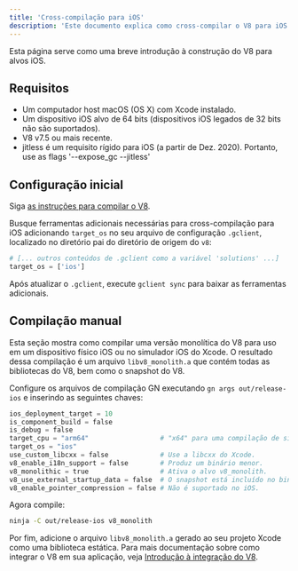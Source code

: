 ```yaml
---
title: 'Cross-compilação para iOS'
description: 'Este documento explica como cross-compilar o V8 para iOS.'
---
```

Esta página serve como uma breve introdução à construção do V8 para alvos iOS.

## Requisitos

- Um computador host macOS (OS X) com Xcode instalado.
- Um dispositivo iOS alvo de 64 bits (dispositivos iOS legados de 32 bits não são suportados).
- V8 v7.5 ou mais recente.
- jitless é um requisito rígido para iOS (a partir de Dez. 2020). Portanto, use as flags '--expose_gc --jitless'

## Configuração inicial

Siga [as instruções para compilar o V8](/docs/build).

Busque ferramentas adicionais necessárias para cross-compilação para iOS adicionando `target_os` no seu arquivo de configuração `.gclient`, localizado no diretório pai do diretório de origem do `v8`:

```python
# [... outros conteúdos de .gclient como a variável 'solutions' ...]
target_os = ['ios']
```

Após atualizar o `.gclient`, execute `gclient sync` para baixar as ferramentas adicionais.

## Compilação manual

Esta seção mostra como compilar uma versão monolítica do V8 para uso em um dispositivo físico iOS ou no simulador iOS do Xcode. O resultado dessa compilação é um arquivo `libv8_monolith.a` que contém todas as bibliotecas do V8, bem como o snapshot do V8.

Configure os arquivos de compilação GN executando `gn args out/release-ios` e inserindo as seguintes chaves:

```python
ios_deployment_target = 10
is_component_build = false
is_debug = false
target_cpu = "arm64"                  # "x64" para uma compilação de simulador.
target_os = "ios"
use_custom_libcxx = false             # Use a libcxx do Xcode.
v8_enable_i18n_support = false        # Produz um binário menor.
v8_monolithic = true                  # Ativa o alvo v8_monolith.
v8_use_external_startup_data = false  # O snapshot está incluído no binário.
v8_enable_pointer_compression = false # Não é suportado no iOS.
```

Agora compile:

```bash
ninja -C out/release-ios v8_monolith
```

Por fim, adicione o arquivo `libv8_monolith.a` gerado ao seu projeto Xcode como uma biblioteca estática. Para mais documentação sobre como integrar o V8 em sua aplicação, veja [Introdução à integração do V8](/docs/embed).
